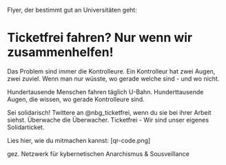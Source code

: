 Flyer, der bestimmt gut an Universitäten geht:

# Ticketfrei fahren? Nur wenn wir zusammenhelfen!

Das Problem sind immer die Kontrolleure.
Ein Kontrolleur hat zwei Augen, zwei zuviel.
Wenn man nur wüsste, wo gerade welche sind - und wo nicht.

Hundertausende Menschen fahren täglich U-Bahn.
Hunderttausende Augen, die wissen, wo gerade Kontrolleure sind.

Sei solidarisch! Twittere an @nbg_ticketfrei, wenn du sie bei ihrer Arbeit siehst.
Überwache die Überwacher.
Ticketfrei - Wir sind unser eigenes Solidarticket.

Lies hier, wie du mitmachen kannst: [qr-code.png]

gez. Netzwerk für kybernetischen Anarchismus & Sousveillance
